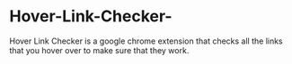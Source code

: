 # Hover-Link-Checker-
Hover Link Checker is a google chrome extension that checks all the links that you hover over to make sure that they work.

